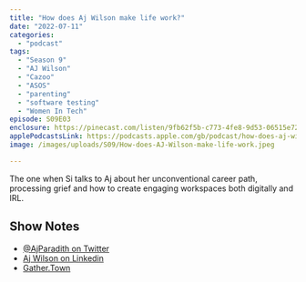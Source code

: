 ```yaml
---
title: "How does Aj Wilson make life work?"
date: "2022-07-11"
categories: 
  - "podcast"
tags: 
  - "Season 9"
  - "AJ Wilson"
  - "Cazoo"
  - "ASOS"
  - "parenting"
  - "software testing"
  - "Women In Tech"
episode: S09E03
enclosure: https://pinecast.com/listen/9fb62f5b-c773-4fe8-9d53-06515e7246ee.mp3
applePodcastsLink: https://podcasts.apple.com/gb/podcast/how-does-aj-wilson-make-life-work/id1490247567?i=1000587027945
image: /images/uploads/S09/How-does-AJ-Wilson-make-life-work.jpeg

---
```


The one when Si talks to Aj about her unconventional career path, processing grief and how to create engaging workspaces both digitally and IRL.

## Show Notes

- [@AjParadith on Twitter](http://twitter.com/@AjParadith)
- [Aj Wilson on Linkedin](https://www.linkedin.com/in/aj-wilson-b00b1e80)
- [Gather.Town](http://Gather.Town)
